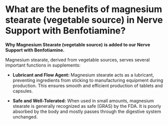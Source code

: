 # What are the benefits of magnesium stearate (vegetable source) in Nerve Support with Benfotiamine?

**Why Magnesium Stearate (vegetable source)** **is added to our Nerve Support with Benfotiamine.**

Magnesium stearate, derived from vegetable sources, serves several important functions in supplements: 

- **Lubricant and Flow Agent:** Magnesium stearate acts as a lubricant, preventing ingredients from sticking to manufacturing equipment during production. This ensures smooth and efficient production of tablets and capsules.   

- **Safe and Well-Tolerated:** When used in small amounts, magnesium stearate is generally recognized as safe (GRAS) by the FDA. It is poorly absorbed by the body and mostly passes through the digestive system unchanged.